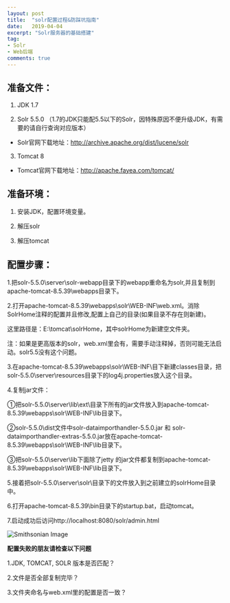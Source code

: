 ```yaml
---
layout: post
title:  "solr配置过程&防踩坑指南"
date:   2019-04-04
excerpt: "Solr服务器的基础搭建"
tag:
- Solr
- Web后端
comments: true
---
```


## 准备文件：

1. JDK 1.7 

2. Solr 5.5.0 （1.7的JDK只能配5.5以下的Solr，因特殊原因不便升级JDK，有需要的请自行查询对应版本）

* Solr官网下载地址：http://archive.apache.org/dist/lucene/solr

3. Tomcat 8 

* Tomcat官网下载地址：http://apache.fayea.com/tomcat/

## 准备环境：

1. 安装JDK，配置环境变量。

2. 解压solr

3. 解压tomcat

## 配置步骤：

1.把solr-5.5.0\server\solr-webapp目录下的webapp重命名为solr,并且复制到apache-tomcat-8.5.39\webapps目录下。

2.打开apache-tomcat-8.5.39\webapps\solr\WEB-INF\web.xml。消除SolrHome注释的配置并且修改,配置上自己的目录(如果目录不存在则新建)。

这里路径是：E:\tomcat\solrHome，其中solrHome为新建空文件夹。

注：如果是更高版本的solr，web.xml里会有<security-constraint>，需要手动注释掉，否则可能无法启动。solr5.5没有这个问题。

3.在apache-tomcat-8.5.39\webapps\solr\WEB-INF\目下新建classes目录，把solr-5.5.0\server\resources目录下的log4j.properties放入这个目录。

4.复制jar文件：

①把solr-5.5.0\server\lib\ext\目录下所有的jar文件放入到apache-tomcat-8.5.39\webapps\solr\WEB-INF\lib目录下。

②solr-5.5.0\dist文件中solr-dataimporthandler-5.5.0.jar 和 solr-dataimporthandler-extras-5.5.0.jar放在apache-tomcat-8.5.39\webapps\solr\WEB-INF\lib目录下。

③把solr-5.5.0\server\lib下面除了jetty 的jar文件都复制到apache-tomcat-8.5.39\webapps\solr\WEB-INF\lib目录下。

5.接着把solr-5.5.0\server\solr\目录下的文件放入到之前建立的solrHome目录中。

6.打开apache-tomcat-8.5.39\bin目录下的startup.bat，启动tomcat。

7.启动成功后访问http://localhost:8080/solr/admin.html

![Smithsonian Image](https://yawwq.github.io/assets/img/solr配置过程&防踩坑指南\7.png)

**配置失败的朋友请检查以下问题**

1.JDK, TOMCAT, SOLR 版本是否匹配？

2.文件是否全部复制完毕？

3.文件夹命名与web.xml里的配置是否一致？
